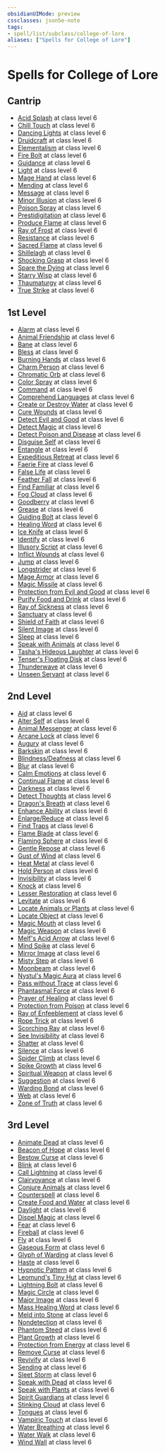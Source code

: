 ```yaml
---
obsidianUIMode: preview
cssclasses: json5e-note
tags:
- spell/list/subclass/college-of-lore
aliases: ["Spells for College of Lore"]
---
```

# Spells for College of Lore

## Cantrip

- [Acid Splash](compendium/spells/acid-splash-xphb.md "XPHB") at class level 6
- [Chill Touch](compendium/spells/chill-touch-xphb.md "XPHB") at class level 6
- [Dancing Lights](compendium/spells/dancing-lights-xphb.md "XPHB") at class level 6
- [Druidcraft](compendium/spells/druidcraft-xphb.md "XPHB") at class level 6
- [Elementalism](compendium/spells/elementalism-xphb.md "XPHB") at class level 6
- [Fire Bolt](compendium/spells/fire-bolt-xphb.md "XPHB") at class level 6
- [Guidance](compendium/spells/guidance-xphb.md "XPHB") at class level 6
- [Light](compendium/spells/light-xphb.md "XPHB") at class level 6
- [Mage Hand](compendium/spells/mage-hand-xphb.md "XPHB") at class level 6
- [Mending](compendium/spells/mending-xphb.md "XPHB") at class level 6
- [Message](compendium/spells/message-xphb.md "XPHB") at class level 6
- [Minor Illusion](compendium/spells/minor-illusion-xphb.md "XPHB") at class level 6
- [Poison Spray](compendium/spells/poison-spray-xphb.md "XPHB") at class level 6
- [Prestidigitation](compendium/spells/prestidigitation-xphb.md "XPHB") at class level 6
- [Produce Flame](compendium/spells/produce-flame-xphb.md "XPHB") at class level 6
- [Ray of Frost](compendium/spells/ray-of-frost-xphb.md "XPHB") at class level 6
- [Resistance](compendium/spells/resistance-xphb.md "XPHB") at class level 6
- [Sacred Flame](compendium/spells/sacred-flame-xphb.md "XPHB") at class level 6
- [Shillelagh](compendium/spells/shillelagh-xphb.md "XPHB") at class level 6
- [Shocking Grasp](compendium/spells/shocking-grasp-xphb.md "XPHB") at class level 6
- [Spare the Dying](compendium/spells/spare-the-dying-xphb.md "XPHB") at class level 6
- [Starry Wisp](compendium/spells/starry-wisp-xphb.md "XPHB") at class level 6
- [Thaumaturgy](compendium/spells/thaumaturgy-xphb.md "XPHB") at class level 6
- [True Strike](compendium/spells/true-strike-xphb.md "XPHB") at class level 6

## 1st Level

- [Alarm](compendium/spells/alarm-xphb.md "XPHB") at class level 6
- [Animal Friendship](compendium/spells/animal-friendship-xphb.md "XPHB") at class level 6
- [Bane](compendium/spells/bane-xphb.md "XPHB") at class level 6
- [Bless](compendium/spells/bless-xphb.md "XPHB") at class level 6
- [Burning Hands](compendium/spells/burning-hands-xphb.md "XPHB") at class level 6
- [Charm Person](compendium/spells/charm-person-xphb.md "XPHB") at class level 6
- [Chromatic Orb](compendium/spells/chromatic-orb-xphb.md "XPHB") at class level 6
- [Color Spray](compendium/spells/color-spray-xphb.md "XPHB") at class level 6
- [Command](compendium/spells/command-xphb.md "XPHB") at class level 6
- [Comprehend Languages](compendium/spells/comprehend-languages-xphb.md "XPHB") at class level 6
- [Create or Destroy Water](compendium/spells/create-or-destroy-water-xphb.md "XPHB") at class level 6
- [Cure Wounds](compendium/spells/cure-wounds-xphb.md "XPHB") at class level 6
- [Detect Evil and Good](compendium/spells/detect-evil-and-good-xphb.md "XPHB") at class level 6
- [Detect Magic](compendium/spells/detect-magic-xphb.md "XPHB") at class level 6
- [Detect Poison and Disease](compendium/spells/detect-poison-and-disease-xphb.md "XPHB") at class level 6
- [Disguise Self](compendium/spells/disguise-self-xphb.md "XPHB") at class level 6
- [Entangle](compendium/spells/entangle-xphb.md "XPHB") at class level 6
- [Expeditious Retreat](compendium/spells/expeditious-retreat-xphb.md "XPHB") at class level 6
- [Faerie Fire](compendium/spells/faerie-fire-xphb.md "XPHB") at class level 6
- [False Life](compendium/spells/false-life-xphb.md "XPHB") at class level 6
- [Feather Fall](compendium/spells/feather-fall-xphb.md "XPHB") at class level 6
- [Find Familiar](compendium/spells/find-familiar-xphb.md "XPHB") at class level 6
- [Fog Cloud](compendium/spells/fog-cloud-xphb.md "XPHB") at class level 6
- [Goodberry](compendium/spells/goodberry-xphb.md "XPHB") at class level 6
- [Grease](compendium/spells/grease-xphb.md "XPHB") at class level 6
- [Guiding Bolt](compendium/spells/guiding-bolt-xphb.md "XPHB") at class level 6
- [Healing Word](compendium/spells/healing-word-xphb.md "XPHB") at class level 6
- [Ice Knife](compendium/spells/ice-knife-xphb.md "XPHB") at class level 6
- [Identify](compendium/spells/identify-xphb.md "XPHB") at class level 6
- [Illusory Script](compendium/spells/illusory-script-xphb.md "XPHB") at class level 6
- [Inflict Wounds](compendium/spells/inflict-wounds-xphb.md "XPHB") at class level 6
- [Jump](compendium/spells/jump-xphb.md "XPHB") at class level 6
- [Longstrider](compendium/spells/longstrider-xphb.md "XPHB") at class level 6
- [Mage Armor](compendium/spells/mage-armor-xphb.md "XPHB") at class level 6
- [Magic Missile](compendium/spells/magic-missile-xphb.md "XPHB") at class level 6
- [Protection from Evil and Good](compendium/spells/protection-from-evil-and-good-xphb.md "XPHB") at class level 6
- [Purify Food and Drink](compendium/spells/purify-food-and-drink-xphb.md "XPHB") at class level 6
- [Ray of Sickness](compendium/spells/ray-of-sickness-xphb.md "XPHB") at class level 6
- [Sanctuary](compendium/spells/sanctuary-xphb.md "XPHB") at class level 6
- [Shield of Faith](compendium/spells/shield-of-faith-xphb.md "XPHB") at class level 6
- [Silent Image](compendium/spells/silent-image-xphb.md "XPHB") at class level 6
- [Sleep](compendium/spells/sleep-xphb.md "XPHB") at class level 6
- [Speak with Animals](compendium/spells/speak-with-animals-xphb.md "XPHB") at class level 6
- [Tasha's Hideous Laughter](compendium/spells/hideous-laughter-xphb.md "XPHB") at class level 6
- [Tenser's Floating Disk](compendium/spells/floating-disk-xphb.md "XPHB") at class level 6
- [Thunderwave](compendium/spells/thunderwave-xphb.md "XPHB") at class level 6
- [Unseen Servant](compendium/spells/unseen-servant-xphb.md "XPHB") at class level 6

## 2nd Level

- [Aid](compendium/spells/aid-xphb.md "XPHB") at class level 6
- [Alter Self](compendium/spells/alter-self-xphb.md "XPHB") at class level 6
- [Animal Messenger](compendium/spells/animal-messenger-xphb.md "XPHB") at class level 6
- [Arcane Lock](compendium/spells/arcane-lock-xphb.md "XPHB") at class level 6
- [Augury](compendium/spells/augury-xphb.md "XPHB") at class level 6
- [Barkskin](compendium/spells/barkskin-xphb.md "XPHB") at class level 6
- [Blindness/Deafness](compendium/spells/blindness-deafness-xphb.md "XPHB") at class level 6
- [Blur](compendium/spells/blur-xphb.md "XPHB") at class level 6
- [Calm Emotions](compendium/spells/calm-emotions-xphb.md "XPHB") at class level 6
- [Continual Flame](compendium/spells/continual-flame-xphb.md "XPHB") at class level 6
- [Darkness](compendium/spells/darkness-xphb.md "XPHB") at class level 6
- [Detect Thoughts](compendium/spells/detect-thoughts-xphb.md "XPHB") at class level 6
- [Dragon's Breath](compendium/spells/dragons-breath-xphb.md "XPHB") at class level 6
- [Enhance Ability](compendium/spells/enhance-ability-xphb.md "XPHB") at class level 6
- [Enlarge/Reduce](compendium/spells/enlarge-reduce-xphb.md "XPHB") at class level 6
- [Find Traps](compendium/spells/find-traps-xphb.md "XPHB") at class level 6
- [Flame Blade](compendium/spells/flame-blade-xphb.md "XPHB") at class level 6
- [Flaming Sphere](compendium/spells/flaming-sphere-xphb.md "XPHB") at class level 6
- [Gentle Repose](compendium/spells/gentle-repose-xphb.md "XPHB") at class level 6
- [Gust of Wind](compendium/spells/gust-of-wind-xphb.md "XPHB") at class level 6
- [Heat Metal](compendium/spells/heat-metal-xphb.md "XPHB") at class level 6
- [Hold Person](compendium/spells/hold-person-xphb.md "XPHB") at class level 6
- [Invisibility](compendium/spells/invisibility-xphb.md "XPHB") at class level 6
- [Knock](compendium/spells/knock-xphb.md "XPHB") at class level 6
- [Lesser Restoration](compendium/spells/lesser-restoration-xphb.md "XPHB") at class level 6
- [Levitate](compendium/spells/levitate-xphb.md "XPHB") at class level 6
- [Locate Animals or Plants](compendium/spells/locate-animals-or-plants-xphb.md "XPHB") at class level 6
- [Locate Object](compendium/spells/locate-object-xphb.md "XPHB") at class level 6
- [Magic Mouth](compendium/spells/magic-mouth-xphb.md "XPHB") at class level 6
- [Magic Weapon](compendium/spells/magic-weapon-xphb.md "XPHB") at class level 6
- [Melf's Acid Arrow](compendium/spells/acid-arrow-xphb.md "XPHB") at class level 6
- [Mind Spike](compendium/spells/mind-spike-xphb.md "XPHB") at class level 6
- [Mirror Image](compendium/spells/mirror-image-xphb.md "XPHB") at class level 6
- [Misty Step](compendium/spells/misty-step-xphb.md "XPHB") at class level 6
- [Moonbeam](compendium/spells/moonbeam-xphb.md "XPHB") at class level 6
- [Nystul's Magic Aura](compendium/spells/arcanists-magic-aura-xphb.md "XPHB") at class level 6
- [Pass without Trace](compendium/spells/pass-without-trace-xphb.md "XPHB") at class level 6
- [Phantasmal Force](compendium/spells/phantasmal-force-xphb.md "XPHB") at class level 6
- [Prayer of Healing](compendium/spells/prayer-of-healing-xphb.md "XPHB") at class level 6
- [Protection from Poison](compendium/spells/protection-from-poison-xphb.md "XPHB") at class level 6
- [Ray of Enfeeblement](compendium/spells/ray-of-enfeeblement-xphb.md "XPHB") at class level 6
- [Rope Trick](compendium/spells/rope-trick-xphb.md "XPHB") at class level 6
- [Scorching Ray](compendium/spells/scorching-ray-xphb.md "XPHB") at class level 6
- [See Invisibility](compendium/spells/see-invisibility-xphb.md "XPHB") at class level 6
- [Shatter](compendium/spells/shatter-xphb.md "XPHB") at class level 6
- [Silence](compendium/spells/silence-xphb.md "XPHB") at class level 6
- [Spider Climb](compendium/spells/spider-climb-xphb.md "XPHB") at class level 6
- [Spike Growth](compendium/spells/spike-growth-xphb.md "XPHB") at class level 6
- [Spiritual Weapon](compendium/spells/spiritual-weapon-xphb.md "XPHB") at class level 6
- [Suggestion](compendium/spells/suggestion-xphb.md "XPHB") at class level 6
- [Warding Bond](compendium/spells/warding-bond-xphb.md "XPHB") at class level 6
- [Web](compendium/spells/web-xphb.md "XPHB") at class level 6
- [Zone of Truth](compendium/spells/zone-of-truth-xphb.md "XPHB") at class level 6

## 3rd Level

- [Animate Dead](compendium/spells/animate-dead-xphb.md "XPHB") at class level 6
- [Beacon of Hope](compendium/spells/beacon-of-hope-xphb.md "XPHB") at class level 6
- [Bestow Curse](compendium/spells/bestow-curse-xphb.md "XPHB") at class level 6
- [Blink](compendium/spells/blink-xphb.md "XPHB") at class level 6
- [Call Lightning](compendium/spells/call-lightning-xphb.md "XPHB") at class level 6
- [Clairvoyance](compendium/spells/clairvoyance-xphb.md "XPHB") at class level 6
- [Conjure Animals](compendium/spells/conjure-animals-xphb.md "XPHB") at class level 6
- [Counterspell](compendium/spells/counterspell-xphb.md "XPHB") at class level 6
- [Create Food and Water](compendium/spells/create-food-and-water-xphb.md "XPHB") at class level 6
- [Daylight](compendium/spells/daylight-xphb.md "XPHB") at class level 6
- [Dispel Magic](compendium/spells/dispel-magic-xphb.md "XPHB") at class level 6
- [Fear](compendium/spells/fear-xphb.md "XPHB") at class level 6
- [Fireball](compendium/spells/fireball-xphb.md "XPHB") at class level 6
- [Fly](compendium/spells/fly-xphb.md "XPHB") at class level 6
- [Gaseous Form](compendium/spells/gaseous-form-xphb.md "XPHB") at class level 6
- [Glyph of Warding](compendium/spells/glyph-of-warding-xphb.md "XPHB") at class level 6
- [Haste](compendium/spells/haste-xphb.md "XPHB") at class level 6
- [Hypnotic Pattern](compendium/spells/hypnotic-pattern-xphb.md "XPHB") at class level 6
- [Leomund's Tiny Hut](compendium/spells/tiny-hut-xphb.md "XPHB") at class level 6
- [Lightning Bolt](compendium/spells/lightning-bolt-xphb.md "XPHB") at class level 6
- [Magic Circle](compendium/spells/magic-circle-xphb.md "XPHB") at class level 6
- [Major Image](compendium/spells/major-image-xphb.md "XPHB") at class level 6
- [Mass Healing Word](compendium/spells/mass-healing-word-xphb.md "XPHB") at class level 6
- [Meld into Stone](compendium/spells/meld-into-stone-xphb.md "XPHB") at class level 6
- [Nondetection](compendium/spells/nondetection-xphb.md "XPHB") at class level 6
- [Phantom Steed](compendium/spells/phantom-steed-xphb.md "XPHB") at class level 6
- [Plant Growth](compendium/spells/plant-growth-xphb.md "XPHB") at class level 6
- [Protection from Energy](compendium/spells/protection-from-energy-xphb.md "XPHB") at class level 6
- [Remove Curse](compendium/spells/remove-curse-xphb.md "XPHB") at class level 6
- [Revivify](compendium/spells/revivify-xphb.md "XPHB") at class level 6
- [Sending](compendium/spells/sending-xphb.md "XPHB") at class level 6
- [Sleet Storm](compendium/spells/sleet-storm-xphb.md "XPHB") at class level 6
- [Speak with Dead](compendium/spells/speak-with-dead-xphb.md "XPHB") at class level 6
- [Speak with Plants](compendium/spells/speak-with-plants-xphb.md "XPHB") at class level 6
- [Spirit Guardians](compendium/spells/spirit-guardians-xphb.md "XPHB") at class level 6
- [Stinking Cloud](compendium/spells/stinking-cloud-xphb.md "XPHB") at class level 6
- [Tongues](compendium/spells/tongues-xphb.md "XPHB") at class level 6
- [Vampiric Touch](compendium/spells/vampiric-touch-xphb.md "XPHB") at class level 6
- [Water Breathing](compendium/spells/water-breathing-xphb.md "XPHB") at class level 6
- [Water Walk](compendium/spells/water-walk-xphb.md "XPHB") at class level 6
- [Wind Wall](compendium/spells/wind-wall-xphb.md "XPHB") at class level 6